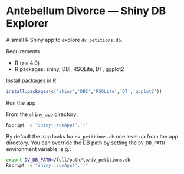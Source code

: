 # Antebellum Divorce — Shiny DB Explorer

A small R Shiny app to explore `dv_petitions.db`.

Requirements
- R (>= 4.0)
- R packages: shiny, DBI, RSQLite, DT, ggplot2

Install packages in R:

```r
install.packages(c('shiny','DBI','RSQLite','DT','ggplot2'))
```

Run the app

From the `shiny_app` directory:

```bash
Rscript -e "shiny::runApp('.')"
```

By default the app looks for `dv_petitions.db` one level up from the app directory. You can override the DB path by setting the `DV_DB_PATH` environment variable, e.g.:

```bash
export DV_DB_PATH=/full/path/to/dv_petitions.db
Rscript -e "shiny::runApp('.')"
```
